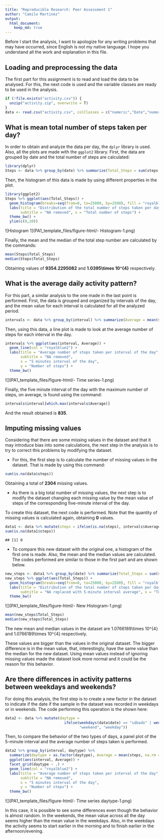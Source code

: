 ```yaml
---
title: "Reproducible Research: Peer Assessment 1"
author: "Camilo Martinez"
output: 
  html_document:
    keep_md: true
---
```


Before I start the analysis, I want to apologize for any writing problems that may have occurred, since English is not my native language. I hope you understand all the work and explanation in this file.

## Loading and preprocessing the data
The first part for this assignment is to read and load the data to be analysed. For this, the next code is used and the variable classes are ready to be used in the analysis.

```r
if (!file.exists("activity.csv")) {
  unzip("activity.zip", overwrite = T)
}
data <- read.csv("activity.csv", colClasses = c("numeric","Date","numeric"))
```

## What is mean total number of steps taken per day?
In order to obtain and analyze the data per day, the `dplyr` library is used. Also, all the plots are made with the `ggplot2` library. First, the data are grouped by date and the total number of steps are calculated:


```r
library(dplyr)
Steps <- data %>% group_by(date) %>% summarize(Total_Steps = sum(steps, na.rm = TRUE))
```

Then, the histogram of this data is made by using different properties in the plot.


```r
library(ggplot2)
Steps %>% ggplot(aes(Total_Steps)) + 
  geom_histogram(breaks=seq(from=0, to=25000, by=2500), fill = "royalblue2") +
  labs(title = "Distribution of the total number of steps taken per day",
       subtitle = "NA removed", x = "Total number of steps") +
  theme_bw() +
  ylim(c(0,20))
```

![Histogram 1](PA1_template_files/figure-html/- Histogram-1.png)<!-- -->

Finally, the mean and the median of the total step number are calculated by the commands:


```r
mean(Steps$Total_Steps)
median(Steps$Total_Steps)
```

Obtaining values of **9354.2295082** and **1.0395\times 10^{4}** respectively.

## What is the average daily activity pattern?
For this part, a similar analysis to the one made in the last point is performed. First, the data is grouped and organized by intervals of the day, and the mean value for each interval is calculated for all the analyzed period.


```r
intervals <- data %>% group_by(interval) %>% summarize(Average = mean(steps, na.rm = TRUE))
```

Then, using this data, a line plot is made to look at the average number of steps for each interval in the day.


```r
intervals %>% ggplot(aes(interval, Average)) + 
  geom_line(col = "royalblue2") +
  labs(title = "Average number of steps taken per interval of the day",
       subtitle = "NA removed",
       x = "5 minutes interval of the day",
       y = "Number of steps") +
  theme_bw()
```

![](PA1_template_files/figure-html/- Time series-1.png)<!-- -->

Finally, the five minute interval of the day with the maximum number of steps, on average, is found using the command:


```r
intervals$interval[which.max(intervals$Average)]
```
And the result obtained is **835**.

## Imputing missing values

Considering that there are some missing values in the dataset and that it may introduce bias into some calculations, the next step in the analysis is to try to correct this problems by modifying the dataset.  

* For this, the first step is to calculate the number of missing values in the dataset. That is made by using this command:  


```r
sum(is.na(data$steps))
```

Obtaining a total of **2304** missing values.  

* As there is a big total number of missing values, the next step is to modify the dataset changing each missing value by the mean value of steps of the corresponding five-minute interval of the day.  

To create this dataset, the next code is performed. Note that the quantity of missing values is calculated again, obtaining **0** values.  


```r
data1 <- data %>% mutate(steps = ifelse(is.na(steps), intervals$Average[match(interval, intervals$interval)], data$steps))
sum(is.na(data1$steps))
```

```
## [1] 0
```

* To compare this new dataset with the original one, a histogram of the first one is made. Also, the mean and the median values are calculated. The codes performed are similar to those in the first part and are shown below.


```r
new_steps <- data1 %>% group_by(date) %>% summarize(Total_Steps = sum(steps, na.rm = TRUE))
new_steps %>% ggplot(aes(Total_Steps)) + 
  geom_histogram(breaks=seq(from=0, to=25000, by=2500), fill = "royalblue2") +
  labs(title = "Distribution of the total number of steps taken per day",
       subtitle = "NA replaced with 5-minute interval average", x = "Total number of steps") +
  theme_bw()
```

![](PA1_template_files/figure-html/- New Histogram-1.png)<!-- -->


```r
mean(new_steps$Total_Steps)
median(new_steps$Total_Steps)
```

The new mean and median values in the dataset are 1.0766189\times 10^{4} and 1.0766189\times 10^{4} respectively.  

These values are bigger than the values in the original dataset. The bigger difference is in the mean value, that, interestingly, have the same value than the median for the new dataset. Using mean values instead of ignoring missing values made the dataset look more normal and it could be the reason for this behavior.

## Are there differences in activity patterns between weekdays and weekends?

For doing this analysis, the first step is to create a new factor in the dataset to indicate if the date if the sample in the dataset was recorded in weekdays or in weekends. The code performing this operation is the shown here:


```r
data2 <- data %>% mutate(daytype = 
                           ifelse(weekdays(data$date) == "sábado" | weekdays(data$date) == "domingo",
                                  "weekend", "weekday"))
```

Then, to compare the behavior of the two types of days, a panel plot of the 5-minute interval and the average number of steps taken is performed.  


```r
data2 %>% group_by(interval, daytype) %>% 
  summarize(daytype = as.factor(daytype), Average = mean(steps, na.rm = TRUE)) %>%
  ggplot(aes(interval, Average)) + 
  facet_grid(daytype ~ .) +
  geom_line(col = "royalblue2") +
  labs(title = "Average number of steps taken per interval of the day",
       subtitle = "NA removed",
       x = "5 minutes interval of the day",
       y = "Number of steps") +
  theme_bw()
```

![](PA1_template_files/figure-html/- Time series daytype-1.png)<!-- -->

In this case, it is possible to see some differences even though the behavior is almost random. In the weekends, the mean value across all the day seems higher than the mean value in the weekdays. Also, in the weekdays the activity seems to start earlier in the morning and to finish earlier in the afternoon/evening.

